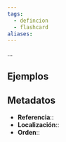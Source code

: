 ```yaml
---
tags:
  - defincion
  - flashcard
aliases:
---
```

...

## Ejemplos

## Metadatos
- **Referencia**::
- **Localización**::
- **Orden**::
